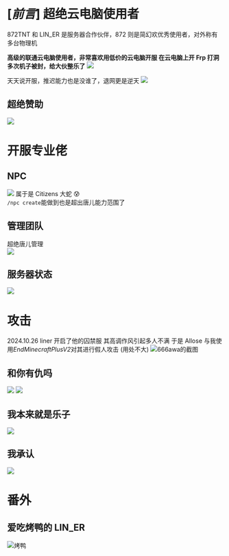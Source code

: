 # [*前言*] 超绝云电脑使用者

872TNT 和 LIN_ER 是服务器合作伙伴，872 则是简幻欢优秀使用者，对外称有多台物理机

**高级的联通云电脑使用者，非常喜欢用低价的云电脑开服
在云电脑上开 Frp 打洞多次机子被封，给大伙整乐了**
![](/others/LINER/s1.png)

天天说开服，推迟能力也是没谁了，退网更是逆天
![](/others/LINER/退网.png)

## 超绝赞助

![](/others/LINER/donate.png)

# 开服专业佬

## NPC

![](/others/LINER/npc.png)
属于是 Citizens 大蛇 😰  
`/npc create`能做到也是超出唐儿能力范围了

## 管理团队

超绝唐儿管理  
![](/others/LINER/donate.png)

## 服务器状态

![](/others/LINER/nb.png)

# 攻击

2024.10.26 liner 开启了他的囚禁服
其高调作风引起多人不满
于是 Allose 与我使用*EndMinecraftPlusV2*对其进行假人攻击
(用处不大)
![666awa的截图](/others/LINER/bot.png)

## 和你有仇吗

![](/others/LINER/1.png)
![](/others/LINER/2.png)

## 我本来就是乐子

![](/others/LINER/3.png)

## 我承认

![](/others/LINER/承认.png)

# 番外

## 爱吃烤鸭的 LIN_ER

![烤鸭](/others/LINER/duck.png)
